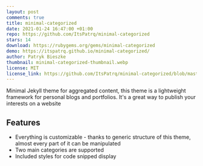```yaml
---
layout: post
comments: true
title: minimal-categorized
date: 2021-01-24 16:47:00 +01:00
repo: https://github.com/ItsPatrq/minimal-categorized
stars: 14
download: https://rubygems.org/gems/minimal-categorized
demo: https://itspatrq.github.io/minimal-categorized/
author: Patryk Bieszke
thumbnail: minimal-categorized-thumbnail.webp
license: MIT
license_link: https://github.com/ItsPatrq/minimal-categorized/blob/master/LICENSE.txt
---
```


Minimal Jekyll theme for aggregated content, this theme is a lightweight framework for personal blogs and portfolios. It's a great way to publish your interests on a website

## Features

* Everything is customizable - thanks to generic structure of this theme, almost every part of it can be manipulated
* Two main categories are supported
* Included styles for code snipped display
